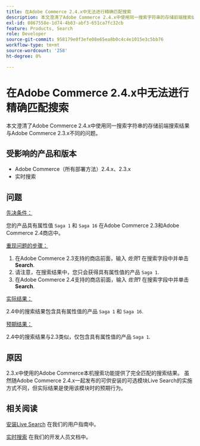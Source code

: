 ```yaml
---
title: 在Adobe Commerce 2.4.x中无法进行精确匹配搜索
description: 本文澄清了Adobe Commerce 2.4.x中使用同一搜索字符串的存储前端搜索结果与Adobe Commerce 2.3.x不同的问题。
exl-id: 0867558e-1d74-4b83-abf3-651ca7fc32cb
feature: Products, Search
role: Developer
source-git-commit: 958179e0f3efe08e65ea8b0c4c4e1015e3c5bb76
workflow-type: tm+mt
source-wordcount: '258'
ht-degree: 0%

---
```


# 在Adobe Commerce 2.4.x中无法进行精确匹配搜索

本文澄清了Adobe Commerce 2.4.x中使用同一搜索字符串的存储前端搜索结果与Adobe Commerce 2.3.x不同的问题。

## 受影响的产品和版本

- Adobe Commerce（所有部署方法）2.4.x、2.3.x
- 实时搜索

## 问题

<u>先决条件：</u>

您的产品具有属性值 `Saga 1` 和 `Saga 16` 在Adobe Commerce 2.3和Adobe Commerce 2.4商店中。

<u>重现问题的步骤：</u>

1. 在Adobe Commerce 2.3支持的商店前面，输入 *佐贺1* 在搜索字段中并单击 **Search**.
1. 请注意，在搜索结果中，您只会获得具有属性值的产品 `Saga 1`.
1. 在Adobe Commerce 2.4支持的商店前面，输入 *佐贺1* 在搜索字段中并单击 **Search**.

<u>实际结果：</u>

2.4中的搜索结果包含具有属性值的产品 `Saga 1` 和 `Saga 16`.

<u>预期结果：</u>

2.4中的搜索结果与2.3类似，仅包含具有属性值的产品 `Saga 1`.

## 原因

2.3.x中使用的Adobe Commerce本机搜索功能提供了完全匹配的搜索结果。 虽然随Adobe Commerce 2.4.x一起发布的可供安装的可选模块Live Search的实施方式不同，但实际结果是使用该模块时的预期行为。

## 相关阅读

[安装Live Search](https://experienceleague.adobe.com/docs/commerce-merchant-services/live-search/onboard/install.html) 在我们的用户指南中。

[实时搜索](https://devdocs.magento.com/live-search/overview.html?itm_source=devdocs&amp;itm_medium=search_page&amp;itm_campaign=federated_search&amp;itm_term=Live%20Search) 在我们的开发人员文档中。
